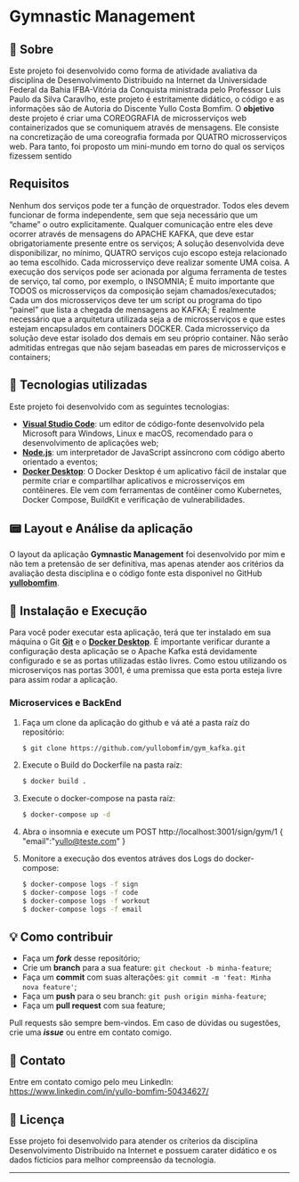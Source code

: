 # Gymnastic Management

## 📃 Sobre

Este projeto foi desenvolvido como forma de atividade avaliativa da disciplina de Desenvolvimento Distribuido na Internet da Universidade Federal da Bahia IFBA-Vitória da Conquista ministrada pelo Professor Luis Paulo da Silva Caravlho, este projeto é estritamente didático, o código e as informações são de Autoria do Discente Yullo Costa Bomfim.
O **objetivo** deste projeto é criar uma COREOGRAFIA de microsserviços web containerizados que se comuniquem através de mensagens.
Ele consiste na concretização de uma coreografia formada por QUATRO microsserviços web. Para tanto, foi proposto um mini-mundo em torno do qual os serviços fizessem sentido 

## Requisitos

Nenhum dos serviços pode ter a função de orquestrador. Todos eles devem funcionar de forma independente, sem que seja necessário que um “chame” o outro explicitamente. 
Qualquer comunicação entre eles deve ocorrer através de mensagens do APACHE KAFKA, que deve estar obrigatoriamente presente entre os serviços;
A solução desenvolvida deve disponibilizar, no mínimo, QUATRO serviços cujo escopo esteja relacionado ao tema escolhido.
Cada microsserviço deve realizar somente UMA coisa.
A execução dos serviços pode ser acionada por alguma ferramenta de testes de serviço, tal como, por exemplo, o INSOMNIA;
É muito importante que TODOS os microsserviços da composição sejam chamados/executados;
Cada um dos microsserviços deve ter um script ou programa do tipo “painel” que lista a chegada de mensagens ao KAFKA;
É realmente necessário que a arquitetura utilizada seja a de microsserviços e que estes estejam encapsulados em containers DOCKER.
Cada microsserviço da solução deve estar isolado dos demais em seu próprio container. Não serão admitidas entregas que não sejam baseadas em pares de
microsserviços e containers;

## 🚀 Tecnologias utilizadas

Este projeto foi desenvolvido com as seguintes tecnologias:
- [**Visual Studio Code**](https://code.visualstudio.com/): um editor de código-fonte desenvolvido pela Microsoft para Windows, Linux e macOS, recomendado para o desenvolvimento de aplicações web;
- [**Node.js**](https://nodejs.org/en/): um interpretador de JavaScript assíncrono com código aberto orientado a eventos;
- [**Docker Desktop**](https://www.docker.com/): O Docker Desktop é um aplicativo fácil de instalar que permite criar e compartilhar aplicativos e microsserviços em contêineres. Ele vem com ferramentas de contêiner como Kubernetes, Docker Compose, BuildKit e verificação de vulnerabilidades.

## 📟 Layout e Análise da aplicação
O layout da aplicação **Gymnastic Management** foi desenvolvido por mim e não tem a pretensão de ser definitiva, mas apenas atender aos critérios da avaliação desta disciplina e o código fonte esta disponivel no GitHub [**yullobomfim**](https://github.com/yullobomfim/gym_kafka.git).

## 🔧 Instalação e Execução

Para você poder executar esta aplicação, terá que ter instalado em sua máquina o Git [**Git**](https://git-scm.com/) e o [**Docker Desktop**](https://www.docker.com/).
É importante verificar durante a configuração desta aplicação se o Apache Kafka está devidamente configurado e se as portas utilizadas estão livres. Como estou utilizando os microserviços nas portas 3001, é uma premissa que esta porta esteja livre para assim rodar a aplicação.

### Microservices e BackEnd

1. Faça um clone da aplicação do github e vá até a pasta raíz do repositório:
    ```bash
    $ git clone https://github.com/yullobomfim/gym_kafka.git
    ```
2. Execute o Build do Dockerfile na pasta raíz:
    ```bash
    $ docker build .
    ```
3. Execute o docker-compose na pasta raíz:
    ```bash
    $ docker-compose up -d
    ```
4. Abra o insomnia e execute um POST
    http://localhost:3001/sign/gym/1
    {
    "email":"yullo@teste.com"
    }

5. Monitore a execução dos eventos atráves dos Logs do docker-compose:
    ```bash
    $ docker-compose logs -f sign
    $ docker-compose logs -f code
    $ docker-compose logs -f workout
    $ docker-compose logs -f email


## 💡 Como contribuir

- Faça um **_fork_** desse repositório;
- Crie um **branch** para a sua feature: `git checkout -b minha-feature`;
- Faça um **commit** com suas alterações: `git commit -m 'feat: Minha nova feature'`;
- Faça um **push** para o seu branch: `git push origin minha-feature`;
- Faça um **pull request** com sua feature;

Pull requests são sempre bem-vindos. Em caso de dúvidas ou sugestões, crie uma _**issue**_ ou entre em contato comigo.

## 📲 Contato

Entre em contato comigo pelo meu LinkedIn:
https://www.linkedin.com/in/yullo-bomfim-50434627/


## 📝 Licença

Esse projeto foi desenvolvido para atender os críterios da disciplina Desenvolvimento Distribuido na Internet e possuem carater didático e os dados fícticios para melhor compreensão da tecnologia.

***
